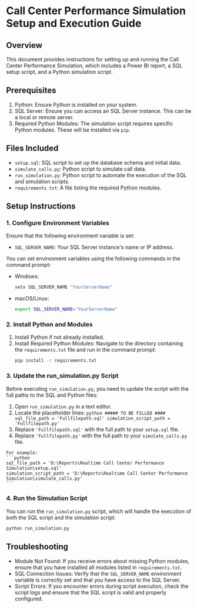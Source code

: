 # Call Center Performance Simulation Setup and Execution Guide

## Overview

This document provides instructions for setting up and running the Call Center Performance Simulation, which includes a Power BI report, a SQL setup script, and a Python simulation script.

## Prerequisites

1. Python: Ensure Python is installed on your system.
2. SQL Server: Ensure you can access an SQL Server instance. This can be a local or remote server.
3. Required Python Modules: The simulation script requires specific Python modules. These will be installed via `pip`.

## Files Included

- `setup.sql`: SQL script to set up the database schema and initial data.
- `simulate_calls.py`: Python script to simulate call data.
- `run_simulation.py`: Python script to automate the execution of the SQL and simulation scripts.
- `requirements.txt`: A file listing the required Python modules.

## Setup Instructions

### 1. Configure Environment Variables

Ensure that the following environment variable is set:
- `SQL_SERVER_NAME`: Your SQL Server instance's name or IP address.

You can set environment variables using the following commands in the command prompt:
- Windows:
  ```sh
  setx SQL_SERVER_NAME "YourServerName"
  ```
- macOS/Linux:
  ```sh
  export SQL_SERVER_NAME="YourServerName"
  ```

### 2. Install Python and Modules

1. Install Python if not already installed.
2. Install Required Python Modules:
   Navigate to the directory containing the `requirements.txt` file and run in the command prompt:
   ```sh
   pip install -r requirements.txt
   ```

### 3. Update the run_simulation.py Script

  Before executing `run_simulation.py`, you need to update the script with the full paths to the SQL and Python files:

  1. Open `run_simulation.py` in a text editor.
  2. Locate the placeholder lines:
    ```python
    ##### TO BE FILLED ####
    sql_file_path = 'Fullfilepath.sql'
    simulation_script_path = 'Fullfilepath.py'
    ```
  3. Replace `'Fullfilepath.sql'` with the full path to your `setup.sql` file.
  4. Replace `'Fullfilepath.py'` with the full path to your `simulate_calls.py` file.

    For example:
    ```python
    sql_file_path = 'D:\Reports\Realtime Call Center Performance Simulation\setup.sql'
    simulation_script_path = 'D:\Reports\Realtime Call Center Performance Simulation\simulate_calls.py'
    ```

### 4. Run the Simulation Script

   You can run the `run_simulation.py` script, which will handle the execution of both the SQL script and the simulation script:
   ```sh
   python run_simulation.py
   ```

## Troubleshooting

- Module Not Found: If you receive errors about missing Python modules, ensure that you have installed all modules listed in `requirements.txt`.
- SQL Connection Issues: Verify that the `SQL_SERVER_NAME` environment variable is correctly set and that you have access to the SQL Server.
- Script Errors: If you encounter errors during script execution, check the script logs and ensure that the SQL script is valid and properly configured.
